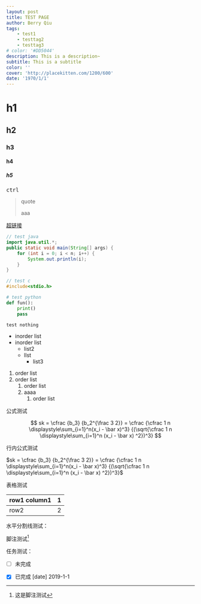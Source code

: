```yaml
---
layout: post
title: TEST PAGE
author: Berry Qiu
tags: 
    - test1
    - testtag2
    - testtag3
# color: '#DD5044'
description: This is a description~
subtitle: This is a subtitle
color: ''
cover: 'http://placekitten.com/1200/600'
date: '1970/1/1'
---
```


# h1
## h2
### h3
#### h4
##### h5

<kbd>ctrl</kbd>

> quote
> 
> aaa

[超链接](www.baidu.com)

```java
// test java
import java.util.*;
public static void main(String[] args) {
    for (int i = 0; i < n; i++) {
        System.out.println(i);
    }
}
```

```c
// test c
#include<stdio.h>
```

```python
# test python
def fun():
    print()
    pass
```

``` 
test nothing
```

- inorder list
- inorder list
  - list2
  - llst
    - list3
  
1. order list
2. order list
   1. order list
   2. aaaa
      1. order list

公式测试

$$
sk = \cfrac {b_3} {b_2^{\frac 3 2}} = \cfrac {\cfrac 1 n \displaystyle\sum_{i=1}^n(x_i - \bar x)^3} {(\sqrt{\cfrac 1 n \displaystyle\sum_{i=1}^n (x_i - \bar x) ^2})^3}
$$

行内公式测试

$sk = \cfrac {b_3} {b_2^{\frac 3 2}} = \cfrac {\cfrac 1 n \displaystyle\sum_{i=1}^n(x_i - \bar x)^3} {(\sqrt{\cfrac 1 n \displaystyle\sum_{i=1}^n (x_i - \bar x) ^2})^3}$

表格测试

| row1 column1 | 1    |
| ------------ | ---- |
| row2         | 2    |

水平分割线测试：



脚注测试[^1]

[^1]: 这是脚注测试

任务测试：

- [ ] 未完成

- [x] 已完成 [date] 2019-1-1